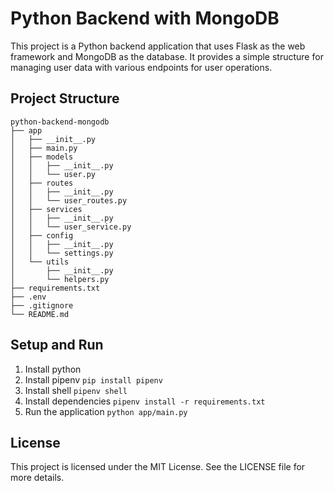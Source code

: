 # Python Backend with MongoDB

This project is a Python backend application that uses Flask as the web framework and MongoDB as the database. It provides a simple structure for managing user data with various endpoints for user operations.

## Project Structure

```
python-backend-mongodb
├── app
│   ├── __init__.py
│   ├── main.py
│   ├── models
│   │   ├── __init__.py
│   │   └── user.py
│   ├── routes
│   │   ├── __init__.py
│   │   └── user_routes.py
│   ├── services
│   │   ├── __init__.py
│   │   └── user_service.py
│   ├── config
│   │   ├── __init__.py
│   │   └── settings.py
│   └── utils
│       ├── __init__.py
│       └── helpers.py
├── requirements.txt
├── .env
├── .gitignore
└── README.md
```


## Setup and Run

1. Install python
2. Install pipenv `pip install pipenv`
3. Install shell `pipenv shell`
4. Install dependencies `pipenv install -r requirements.txt`
3. Run the application `python app/main.py`

## License

This project is licensed under the MIT License. See the LICENSE file for more details.